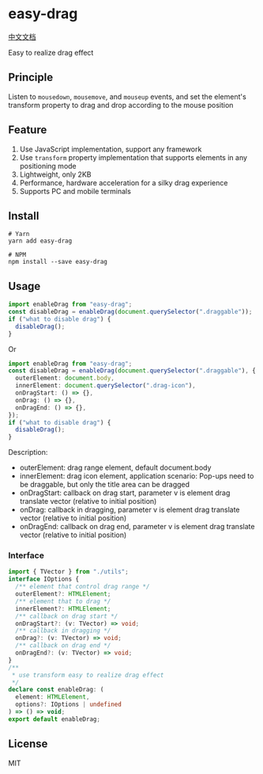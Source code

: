# easy-drag

[中文文档](https://github.com/junqiuzhang/easy-drag/blob/master/README_zh-CN.md)

Easy to realize drag effect

## Principle

Listen to `mousedown`, `mousemove`, and `mouseup` events, and set the element's transform property to drag and drop according to the mouse position

## Feature

1. Use JavaScript implementation, support any framework
2. Use `transform` property implementation that supports elements in any positioning mode
3. Lightweight, only 2KB
4. Performance, hardware acceleration for a silky drag experience
5. Supports PC and mobile terminals

## Install

```
# Yarn
yarn add easy-drag

# NPM
npm install --save easy-drag

```

## Usage

```ts
import enableDrag from "easy-drag";
const disableDrag = enableDrag(document.querySelector(".draggable"));
if ("what to disable drag") {
  disableDrag();
}
```

Or

```ts
import enableDrag from "easy-drag";
const disableDrag = enableDrag(document.querySelector(".draggable"), {
  outerElement: document.body,
  innerElement: document.querySelector(".drag-icon"),
  onDragStart: () => {},
  onDrag: () => {},
  onDragEnd: () => {},
});
if ("what to disable drag") {
  disableDrag();
}
```

Description:

- outerElement: drag range element, default document.body
- innerElement: drag icon element, application scenario: Pop-ups need to be draggable, but only the title area can be dragged
- onDragStart: callback on drag start, parameter v is element drag translate vector (relative to initial position)
- onDrag: callback in dragging, parameter v is element drag translate vector (relative to initial position)
- onDragEnd: callback on drag end, parameter v is element drag translate vector (relative to initial position)

### Interface

```ts
import { TVector } from "./utils";
interface IOptions {
  /** element that control drag range */
  outerElement?: HTMLElement;
  /** element that to drag */
  innerElement?: HTMLElement;
  /** callback on drag start */
  onDragStart?: (v: TVector) => void;
  /** callback in dragging */
  onDrag?: (v: TVector) => void;
  /** callback on drag end */
  onDragEnd?: (v: TVector) => void;
}
/**
 * use transform easy to realize drag effect
 */
declare const enableDrag: (
  element: HTMLElement,
  options?: IOptions | undefined
) => () => void;
export default enableDrag;
```

## License

MIT
